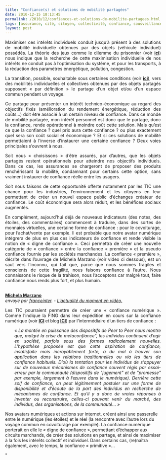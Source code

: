 ```yaml
---
title: "Confiance(s) et solutions de mobilité partagées"
date: 2010-12-15 18:13:45
permalink: /2010/12/confiances-et-solutions-de-mobilite-partagees.html
tags: [assurance, cité, citoyen, collectivité, confiance, sousveillance]
layout: post
---
```


<p style="text-align: justify">Maximiser ces intérêts individuels conduit jusqu’à présent à des solutions de mobilité individuelle obtenues par des objets (véhicule individuel) possédés. La théorie des jeux comme le dilemme du prisonnier (voir <strong><a href="https://gabrielplassat.github.io/transportsdufutur/2010/09/theorie-des-jeux-et-confiance-appliquees-aux-transports.html" target="_blank">ici</a></strong>) nous indique que la recherche de cette maximisation individuelle de nos intérêts ne conduit pas à l’optimisation du système, et pour les transports, à la réduction des paramètres énergétique, pollution, congestion.</p> <p style="text-align: justify">La transition, possible, souhaitable sous certaines conditions (voir <strong><a href="https://gabrielplassat.github.io/transportsdufutur/2009/11/le-passage-de-lobjet-vehicule-aux-services-de-mobilite-une-chance.html" target="_blank">ici</a></strong>), vers des mobilités individuelles et collectives obtenues par des objets partagés supposent « par définition » le partage d’un objet et/ou d’un espace commun pendant un voyage.</p> <p style="text-align: justify">Ce partage pour présenter un intérêt technico-économique au regard des objectifs fixés (amélioration du rendement énergétique, réduction des coûts…) doit être associé à un certain niveau de confiance. Dans ce monde de mobilité partagée, mon intérêt personnel est donc que le partage, donc la confiance, rende opérationnel à moindre coût cette solution. Mais qu’est ce que la confiance ? quel prix aura cette confiance ? ou plus exactement quel sera son coût social et économique ? Et si ces solutions de mobilité permettaient à l’inverse d’instaurer une certaine confiance ? Deux voies principales s’ouvrent à nous. </p>  <!--more-->   <p style="text-align: justify">Soit nous « choisissons » d’être assurés, par d’autres, que les objets partagés restent opérationnels pour atteindre nos objectifs individuels. Dans ce cas, les assurances se chargeront de proposer des produits renchérissant la mobilité, condamnant pour certains cette option, sans vraiment instaurer de confiance réelle entre les usagers.</p> <p style="text-align: justify">Soit nous faisons de cette opportunité offerte notamment par les TIC une chance pour les industries, l’environnement et les citoyens en leur permettant de créer un nouvel espace public d’échanges créateur de confiance. Le coût économique sera alors réduit, et les bénéfices sociaux augmentés.</p> <p style="text-align: justify">En complément, aujourd’hui déjà de nouveaux indicateurs (des notes, des étoiles, des commentaires) commencent à traduire, dans des sortes de monnaies virtuelles, une certaine forme de confiance : pour le covoiturage, pour l’achat/vente par exemple. Il est probable que notre avatar numérique intègrera de plus en plus ces indicateurs de confiance et rende visible la notion de « digne de confiance ». Ceci permettra de créer une nouvelle catégorie de « confiance » entre la confiance « première » et la pseudo confiance fournie par les sociétés marchandes. La confiance « première », décrite dans l’ouvrage de Michela Marzano (voir video ci dessous), est un saut vers l’inconnu, qui fait que, parce que nous sommes fragiles et conscients de cette fragilité, nous faisons confiance à l’autre. Nous connaissons le risque de la trahison, nous l’acceptons car malgré tout, faire confiance nous rends plus fort, et plus humain.</p> <p>        <br /><strong><a href="http://www.dailymotion.com/video/xf3qra_michela-marzano_news">Michela Marzano</a></strong><br /><em>envoyé par <a href="http://www.dailymotion.com/franceinter">franceinter</a>. - <a href="http://www.dailymotion.com/fr/channel/news" target="_self">L'actualité du moment en vidéo.</a></em></p> <p style="text-align: justify">Les TIC pourraient permettre de créer une « confiance numérique ». Comme l’indique la FING dans leur expédition en cours sur la confiance numérique (voir <strong><a href="http://fing.org/?Presentation,458-">ICI</a> </strong>et<strong> </strong>blog<strong> <a href="http://www.reseaufing.org/pg/blog/group:20404">ICI</a></strong>) par l’intermédiaire d’un tiers de confiance :</p> <p style="text-align: justify;padding-left: 30px"><em>« La montée en puissance des dispositifs de Peer to Peer nous montre que, malgré la crise de metaconfiance", les individus continuent d’agir en société, parfois sous des formes radicalement nouvelles. L’hypothèse proposée est que cette aspiration de confiance, insatisfaite mais incroyablement forte, a du mal à trouver son application dans les relations traditionnelles ou via les tiers de confiance habituels. D’où la tentation pour les individus de s’appuyer sur de nouveaux mécanismes de confiance souvent régis par essai-erreur par la communauté (dispositifs de "jugement" et de "promesse" par exemple, largement à l’œuvre dans le numérique). Derrière cette soif de confiance, on peut légitimement postuler sur une forme de disponibilité et d’écoute de la part des individus en recherche de mécanismes de confiance. Et qu’il y a donc de vraies réponses à inventer ou reconstruire, celles-ci pouvant venir du marché, des individus, des organisations, de la communauté… »</em></p> <p style=""text-align: justify"">Nos avatars numériques et actions sur internet, créent ainsi une passerelle entre le numérique (les étoiles) et le réel (la rencontre avec l’autre lors du voyage commun en covoiturage par exemple). La confiance numérique porterait en elle le « digne de confiance », permettant d’échapper aux circuits marchands, de créer des solutions en partage, et ainsi de maximiser à la fois les intérêts collectif et individuel. Dans certains cas, (re)naîtra également, avec le temps, la confiance « primitive »…</p>"
